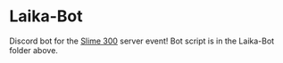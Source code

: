 # Laika-Bot
Discord bot for the [Slime 300](https://discord.gg/pdx4kSa) server event! Bot script is in the Laika-Bot folder above.

